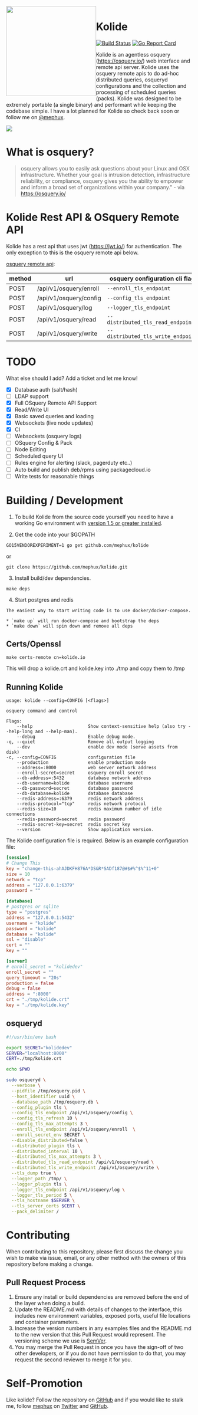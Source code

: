 <img style="float:left;" height="244px" src="https://github.com/mephux/kolide/blob/master/kolide-banner.png?raw=true">

# Kolide

[![Build Status](http://komanda.io:8080/api/badges/mephux/kolide/status.svg)](http://komanda.io:8080/mephux/kolide)
[![Go Report Card](https://goreportcard.com/badge/github.com/mephux/kolide)](https://goreportcard.com/report/github.com/mephux/kolide)

  Kolide is an agentless osquery (https://osquery.io/) web interface and remote api server. Kolide uses the osquery
  remote apis to do ad-hoc distributed queries, osqueryd configurations and the collection and processing of scheduled queries (packs). Kolide was designed to be extremely portable (a single binary) and performant while keeping 
  the codebase simple. I have a lot planned for Kolide so check back soon or follow me on [@mephux](http://twitter.com/mephux).

<img src="https://github.com/mephux/kolide/blob/master/kolide.gif?raw=true">

# What is osquery?

 > osquery allows you to easily ask questions about your Linux and OSX infrastructure. Whether your goal is intrusion  detection, infrastructure reliability, or compliance, osquery gives you the ability to empower and inform a broad set of organizations within your company." - via https://osquery.io/

# Kolide Rest API & OSquery Remote API

  Kolide has a rest api that uses jwt (https://jwt.io/) for authentication. The only exception
  to this is the osquery remote api below.

  [osquery remote api](https://osquery.readthedocs.org/en/stable/deployment/remote/#remote-server-api):

  method | url | osquery configuration cli flag
  -------|-----|-------------------------------
  POST   | /api/v1/osquery/enroll | `--enroll_tls_endpoint`
  POST   | /api/v1/osquery/config | `--config_tls_endpoint`
  POST   | /api/v1/osquery/log    | `--logger_tls_endpoint`
  POST   | /api/v1/osquery/read   | `--distributed_tls_read_endpoint`
  POST   | /api/v1/osquery/write  | `--distributed_tls_write_endpoint`

# TODO

  What else should I add? Add a ticket and let me know!

  - [X] Database auth (salt/hash)
  - [ ] LDAP support
  - [X] Full OSquery Remote API Support
  - [X] Read/Write UI
  - [X] Basic saved queries and loading
  - [X] Websockets (live node updates)
  - [X] CI 
  - [ ] Websockets (osquery logs)
  - [ ] OSquery Config & Pack
  - [ ] Node Editing
  - [ ] Scheduled query UI
  - [ ] Rules engine for alerting (slack, pagerduty etc..)
  - [ ] Auto build and publish deb/rpms using packagecloud.io
  - [ ] Write tests for reasonable things

# Building / Development

  1. To build Kolide from the source code yourself you need to have a working 
  Go environment with [version 1.5 or greater installed](http://golang.org/doc/install).

  2. Get the code into your $GOPATH

  `GO15VENDOREXPERIMENT=1 go get github.com/mephux/kolide`

  or

  `git clone https://github.com/mephux/kolide.git`


  3. Install build/dev dependencies.

  `make deps`

  4. Start postgres and redis
    
    The easiest way to start writing code is to use docker/docker-compose.

    * `make up` will run docker-compose and bootstrap the deps
    * `make down` will spin down and remove all deps

## Certs/Openssl

  `make certs-remote cn=kolide.io`

  This will drop a kolide.crt and kolide.key into ./tmp and copy them to /tmp

## Running Kolide

  ```
usage: kolide --config=CONFIG [<flags>]

osquery command and control

Flags:
      --help                     Show context-sensitive help (also try --help-long and --help-man).
      --debug                    Enable debug mode.
  -q, --quiet                    Remove all output logging
      --dev                      enable dev mode (serve assets from disk)
  -c, --config=CONFIG            configuration file
      --production               enable production mode
      --address=:8000            web server network address
      --enroll-secret=secret     osquery enroll secret
      --db-address=:5432         database network address
      --db-username=kolide       database username
      --db-password=secret       database password
      --db-database=kolide       database database
      --redis-address=:6379      redis network address
      --redis-protocol="tcp"     redis network protocol
      --redis-size=10            redis maximum number of idle connections
      --redis-password=secret    redis password
      --redis-secret-key=secret  redis secret key
      --version                  Show application version.
  ```

  The Kolide configuration file is required. Below is an example configuration file:

  ```toml
[session]
# Change This
key = "change-this-ahAJDKFH876A*DS&R*SADf187@#$#%^$%^11+0"
size = 10
network = "tcp"
address = "127.0.0.1:6379"
password = ""

[database]
# postgres or sqlite
type = "postgres"
address = "127.0.0.1:5432"
username = "kolide"
password = "kolide"
database = "kolide"
ssl = "disable"
cert = ""
key = ""

[server]
# enroll_secret = "kolidedev"
enroll_secret = ""
query_timeout = "20s"
production = false
debug = false
address = ":8000"
crt = "./tmp/kolide.crt"
key = "./tmp/kolide.key"
  ```

## osqueryd

  ```bash
  #!/usr/bin/env bash

  export SECRET="kolidedev"
  SERVER="localhost:8000"
  CERT=./tmp/kolide.crt

  echo $PWD

  sudo osqueryd \
    --verbose \
    --pidfile /tmp/osquery.pid \
    --host_identifier uuid \
    --database_path /tmp/osquery.db \
    --config_plugin tls \
    --config_tls_endpoint /api/v1/osquery/config \
    --config_tls_refresh 10 \
    --config_tls_max_attempts 3 \
    --enroll_tls_endpoint /api/v1/osquery/enroll  \
    --enroll_secret_env SECRET \
    --disable_distributed=false \
    --distributed_plugin tls \
    --distributed_interval 10 \
    --distributed_tls_max_attempts 3 \
    --distributed_tls_read_endpoint /api/v1/osquery/read \
    --distributed_tls_write_endpoint /api/v1/osquery/write \
    --tls_dump true \
    --logger_path /tmp/ \
    --logger_plugin tls \
    --logger_tls_endpoint /api/v1/osquery/log \
    --logger_tls_period 5 \
    --tls_hostname $SERVER \
    --tls_server_certs $CERT \
    --pack_delimiter /
  ```

# Contributing

When contributing to this repository, please first discuss the change you wish to make via issue,
email, or any other method with the owners of this repository before making a change. 

## Pull Request Process

1. Ensure any install or build dependencies are removed before the end of the layer when doing a 
   build.
2. Update the README.md with details of changes to the interface, this includes new environment 
   variables, exposed ports, useful file locations and container parameters.
3. Increase the version numbers in any examples files and the README.md to the new version that this
   Pull Request would represent. The versioning scheme we use is [SemVer](http://semver.org/).
4. You may merge the Pull Request in once you have the sign-off of two other developers, or if you 
   do not have permission to do that, you may request the second reviewer to merge it for you.

# Self-Promotion

Like kolide? Follow the repository on
[GitHub](https://github.com/mephux/kolide) and if
you would like to stalk me, follow [mephux](http://dweb.io/) on
[Twitter](http://twitter.com/mephux) and
[GitHub](https://github.com/mephux).
